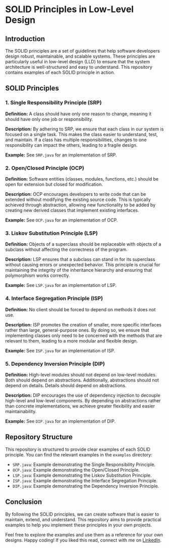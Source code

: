 # SOLID Principles in Low-Level Design

## Introduction

The SOLID principles are a set of guidelines that help software developers design robust, maintainable, and scalable systems. These principles are particularly useful in low-level design (LLD) to ensure that the system architecture is well-structured and easy to understand. This repository contains examples of each SOLID principle in action.

## SOLID Principles

### 1. Single Responsibility Principle (SRP)

**Definition:** A class should have only one reason to change, meaning it should have only one job or responsibility.

**Description:** By adhering to SRP, we ensure that each class in our system is focused on a single task. This makes the class easier to understand, test, and maintain. If a class has multiple responsibilities, changes to one responsibility can impact the others, leading to a fragile design.

**Example:** See `SRP.java` for an implementation of SRP.

### 2. Open/Closed Principle (OCP)

**Definition:** Software entities (classes, modules, functions, etc.) should be open for extension but closed for modification.

**Description:** OCP encourages developers to write code that can be extended without modifying the existing source code. This is typically achieved through abstraction, allowing new functionality to be added by creating new derived classes that implement existing interfaces.

**Example:** See `OCP.java` for an implementation of OCP.

### 3. Liskov Substitution Principle (LSP)

**Definition:** Objects of a superclass should be replaceable with objects of a subclass without affecting the correctness of the program.

**Description:** LSP ensures that a subclass can stand in for its superclass without causing errors or unexpected behavior. This principle is crucial for maintaining the integrity of the inheritance hierarchy and ensuring that polymorphism works correctly.

**Example:** See `LSP.java` for an implementation of LSP.

### 4. Interface Segregation Principle (ISP)

**Definition:** No client should be forced to depend on methods it does not use.

**Description:** ISP promotes the creation of smaller, more specific interfaces rather than large, general-purpose ones. By doing so, we ensure that implementing classes only need to be concerned with the methods that are relevant to them, leading to a more modular and flexible design.

**Example:** See `ISP.java` for an implementation of ISP.

### 5. Dependency Inversion Principle (DIP)

**Definition:** High-level modules should not depend on low-level modules. Both should depend on abstractions. Additionally, abstractions should not depend on details. Details should depend on abstractions.

**Description:** DIP encourages the use of dependency injection to decouple high-level and low-level components. By depending on abstractions rather than concrete implementations, we achieve greater flexibility and easier maintainability.

**Example:** See `DIP.java` for an implementation of DIP.

## Repository Structure

This repository is structured to provide clear examples of each SOLID principle. You can find the relevant examples in the `examples` directory:

- `SRP.java`: Example demonstrating the Single Responsibility Principle.
- `OCP.java`: Example demonstrating the Open/Closed Principle.
- `LSP.java`: Example demonstrating the Liskov Substitution Principle.
- `ISP.java`: Example demonstrating the Interface Segregation Principle.
- `DIP.java`: Example demonstrating the Dependency Inversion Principle.

## Conclusion

By following the SOLID principles, we can create software that is easier to maintain, extend, and understand. This repository aims to provide practical examples to help you implement these principles in your own projects.

Feel free to explore the examples and use them as a reference for your own designs. Happy coding!
If you liked this read, connect with me on [LinkedIn](https://www.linkedin.com/in/ayush-nandi-583231230/).
